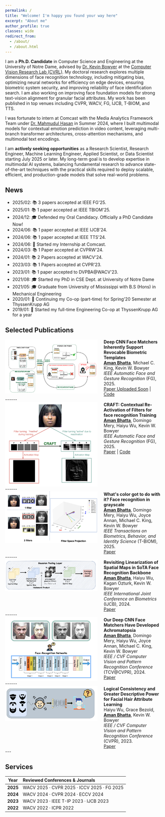 ```yaml
---
permalink: /
title: "Welcome! I'm happy you found your way here"
excerpt: "About me"
author_profile: true
classes: wide
redirect_from: 
  - /about/
  - /about.html
---
```

I am a **Ph.D. Candidate** in Computer Science and Engineering at the University of Notre Dame, advised by [Dr. Kevin Bowyer](https://www3.nd.edu/~kwb/) at the [Computer Vision Research Lab (CVRL)](https://cvrl.nd.edu/). My doctoral research explores multiple dimensions of face recognition technology, including mitigating bias, optimizing neural networks for efficiency on edge devices, ensuring biometric system security, and improving reliability of face identification search. I am also working on improving face foundation models for strong text-vision alignment for granular facial attributes. My work has been published in top venues including CVPR, WACV, FG, IJCB, T-BIOM, and TTS.

I was fortunate to intern at Comcast with the Media Analytics Framework Team under [Dr. Mahmudul Hasan](https://mhasa004.github.io/) in Summer 2024, where I built multimodal models for contextual emotion prediction in video content, leveraging multi-branch transformer architectures, cross-attention mechanisms, and multimodal text encodings.

I am **actively seeking opportunities** as a Research Scientist, Research Engineer, Machine Learning Engineer, Applied Scientist, or Data Scientist starting July 2025 or later. My long-term goal is to develop expertise in multimodal AI systems, balancing fundamental research to advance state-of-the-art techniques with the practical skills required to deploy scalable, efficient, and production-grade models that solve real-world problems.

News
------
* 2025/02: 📚 3 papers accepted at IEEE FG'25. 
* 2025/01: 📚 1 paper accepted at IEEE TBIOM'25. 
* 2024/12: 🎓 Defended my Oral Candidacy. Officially a PhD Candidate Now!
* 2024/06: 📚 1 paper accepted at IEEE IJCB'24.
* 2024/06: 📚 1 paper accepted at IEEE TTS'24.
* 2024/06: 🎉 Started my Internship at Comcast.
* 2024/03: 📚 1 Paper accepted at CVPRW'24.
* 2024/01: 📚 2 Papers accepted at WACV'24.
* 2023/03: 📚 1 Papers accepted at CVPR'23.
* 2023/01: 📚 1 paper accepted to DVPBA@WACV'23.
* 2021/08: 🎓 Started my PhD in CSE Dept. at University of Notre Dame
* 2021/05: 🎓 Graduate from University of Mississippi with B.S (Hons) in Mechanical Engineering
* 2020/01: 🎉 Continuing my Co-op (part-time) for Spring'20 Semester at ThyssenKrupp AG
* 2019/01: 🎉 Started my full-time Engineering Co-op at ThyssenKrupp AG for a year

Selected Publications
------
<div style="display:flex;align-items:flex-start;" class="publication-entry">
  <img src="/images/paper/revocable.png" alt="Publication Thumbnail" style="width:300px;height:auto;object-fit:cover;margin-right:20px;">
  <div>
    <strong>Deep CNN Face Matchers Inherently Support Revocable Biometric Templates</strong><br>
    <strong><u>Aman Bhatta</u></strong>, Michael C. King, Kevin W. Bowyer <br>
    <em> IEEE Automatic Face and Gesture Recognition </em> (FG), 2025.<br>
    <a href="[Link to paper]" target="_blank">Paper Uploaded Soon</a> | <a href="https://github.com/abhatta1234/Revocable-Biometrics" target="_blank">Code</a>
  </div>
</div>
------
<div style="display:flex;align-items:flex-start;" class="publication-entry">
  <img src="/images/paper/craft.png" alt="Publication Thumbnail" style="width:300px;height:auto;object-fit:cover;margin-right:20px;">
  <div>
    <strong>CRAFT: Contextual Re-Activation of Filters for face recognition Training</strong><br>
    <strong><u>Aman Bhatta</u></strong>, Domingo Mery, Haiyu Wu, Kevin W. Bowyer<br>
    <em> IEEE Automatic Face and Gesture Recognition </em> (FG), 2025.<br>
    <a href="https://arxiv.org/pdf/2312.00072" target="_blank">Paper</a> | <a href="https://github.com/abhatta1234/CRAFT" target="_blank">Code</a>
  </div>
</div>
------
<div style="display:flex;align-items:flex-start;" class="publication-entry">
  <img src="/images/paper/tbiom.png" alt="Publication Thumbnail" style="width:300px;height:auto;object-fit:cover;margin-right:20px;">
  <div>
    <strong>What's color got to do with it? Face recognition in grayscale</strong><br>
     <strong><u>Aman Bhatta</u></strong>, Domingo Mery, Haiyu Wu, Joyce Annan, Michael C. King, Kevin W. Bowyer<br>
    <em>IEEE Transactions on Biometrics, Behavior, and Identity Science </em> (T-BIOM), 2025.<br>
    <a href="https://arxiv.org/pdf/2309.05180" target="_blank">Paper</a> 
  </div>
</div>
------
<div style="display:flex;align-items:flex-start;" class="publication-entry">
  <img src="/images/paper/ijcb.png" alt="Publication Thumbnail" style="width:300px;height:auto;object-fit:cover;margin-right:20px;">
  <div>
    <strong>Revisiting Linearization of Spatial Maps in SoTA Face Recognition Backbone</strong><br>
     <strong><u>Aman Bhatta</u></strong>, Haiyu Wu, Kagan Ozturk, Kevin W. Bowyer<br>
    <em>IEEE International Joint Conference on Biometrics </em> (IJCB), 2024.<br>
    <a href="/papers/ijcb24.pdf" target="_blank">Paper</a> 
  </div>
</div>
------
<div style="display:flex;align-items:flex-start;" class="publication-entry">
  <img src="/images/paper/tcv.png" alt="Publication Thumbnail" style="width:300px;height:auto;object-fit:cover;margin-right:20px;">
  <div>
    <strong>Our Deep CNN Face Matchers Have Developed Achromatopsia</strong><br>
     <strong><u>Aman Bhatta</u></strong>, Domingo Mery, Haiyu Wu, Joyce Annan, Michael C. King, Kevin W. Bowyer<br>
    <em>IEEE / CVF Computer Vision and Pattern Recognition Conference </em> (TCV@CVPR), 2024.<br>
    <a href="https://openaccess.thecvf.com/content/CVPR2024W/TCV2024/papers/Bhatta_Our_Deep_CNN_Face_Matchers_Have_Developed_Achromatopsia_CVPRW_2024_paper.pdf" target="_blank">Paper</a> 
  </div>
</div>
------
<div style="display:flex;align-items:flex-start;" class="publication-entry">
  <img src="/images/paper/logical.png" alt="Publication Thumbnail" style="width:300px;height:auto;object-fit:cover;margin-right:20px;">
  <div>
    <strong>Logical Consistency and Greater Descriptive Power for Facial Hair Attribute
Learning</strong><br>
     Haiyu Wu, Grace Bezold, <strong><u>Aman Bhatta</u></strong>, Kevin W. Bowyer<br>
    <em>IEEE / CVF Computer Vision and Pattern Recognition Conference </em> (CVPR), 2023.<br>
    <a href="https://openaccess.thecvf.com/content/CVPR2023/papers/Wu_Logical_Consistency_and_Greater_Descriptive_Power_for_Facial_Hair_Attribute_CVPR_2023_paper.pdf" target="_blank">Paper</a> 
  </div>
</div>
---

Services  
------

| Year  | Reviewed Conferences & Journals                                  |
|:-----:|:-----------------------------------------------------------------|
| **2025** | WACV 2025 · CVPR 2025 · ICCV 2025 · FG 2025                   |
| **2024** | WACV 2024 · CVPR 2024 · ECCV 2024                            |
| **2023** | WACV 2023 · IEEE T-IP 2023 · IJCB 2023                       |
| **2022** | WACV 2022 · ICPR 2022                                        |


